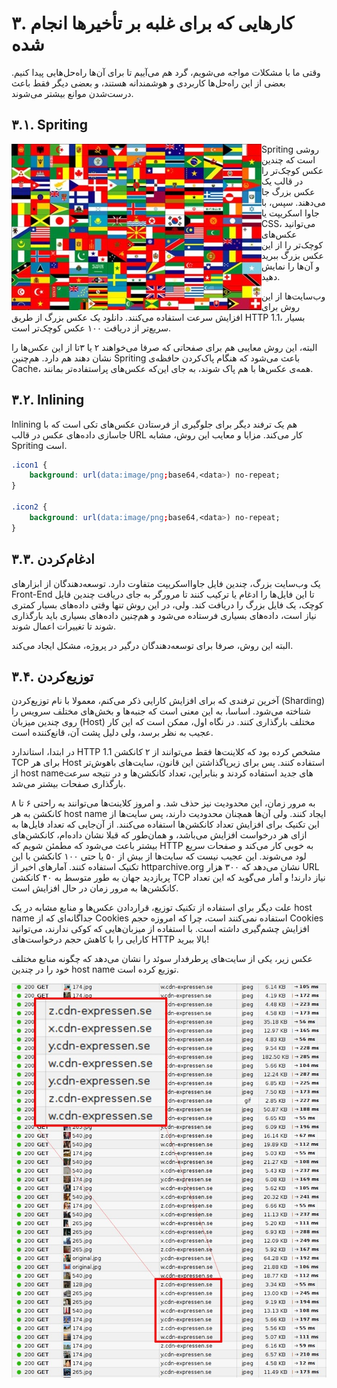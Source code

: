 # ۳. کارهایی که برای غلبه بر تأخیرها انجام شده

وقتی ما با مشکلات مواجه می‌شویم، گرد هم می‌آییم تا برای آن‌ها راه‌حل‌هایی پیدا کنیم. بعضی از این راه‌حل‌ها کاربردی و هوشمندانه هستند، و بعضی دیگر فقط باعث درست‌شدن موانع بیشتر می‌شوند.

## ۳.۱. Spriting
<img style="float: left;" src="https://raw.githubusercontent.com/bagder/http2-explained/master/images/spriting.jpg" />

Spriting روشی است که چندین عکس کوچک‌تر را در قالب یک عکس بزرگ جا می‌دهند. سپس، با جاوا اسکریپت یا CSS، می‌توانید عکس‌های کوچک‌تر را از این عکس بزرگ ببرید و آن‌ها را نمایش دهید.

وب‌سایت‌ها از این روش برای افزایش سرعت استفاده می‌کنند. دانلود یک عکس بزرگ از طریق HTTP 1.1، بسیار سریع‌تر از دریافت ۱۰۰ عکس کوچک‌تر است.

البته، این روش معایبی هم برای صفحاتی که صرفا می‌خواهند ۲ یا ۳تا از این عکس‌ها را نشان دهند هم دارد. هم‌چنین Spriting باعث می‌شود که هنگام پاک‌کردن حافظه‌ی Cache، همه‌ی عکس‌ها با هم پاک شوند، به جای این‌که عکس‌های پراستفاده‌تر بمانند.

## ۳.۲. Inlining

Inlining هم یک ترفند دیگر برای جلوگیری از فرستادن عکس‌های تکی است که با جاسازی  داده‌های عکس در قالب URL کار می‌کند. مزایا و معایب این روش، مشابه Spriting است.

```css
.icon1 {
    background: url(data:image/png;base64,<data>) no-repeat;
}

.icon2 {
    background: url(data:image/png;base64,<data>) no-repeat;
}
```

## ۳.۳. ادغام‌کردن

یک وب‌سایت بزرگ، چندین فایل جاوا‌اسکریپت متفاوت دارد. توسعه‌دهندگان از ابزار‌های Front-End تا این فایل‌ها را ادغام یا ترکیب کنند تا مرورگر به جای دریافت چندین فایل کوچک، یک فایل بزرگ را دریافت کند. ولی، در این روش تنها وقتی داده‌های بسیار کمتری نیاز است، داده‌های بسیاری فرستاده می‌شود و هم‌چنین داده‌های بسیاری باید بارگذاری شوند تا تغییرات اعمال شوند.

البته این روش، صرفا برای توسعه‌دهندگان درگیر در پروژه، مشکل ایجاد می‌کند.

## ۳.۴. توزیع‌کردن

آخرین ترفندی که برای افزایش کارایی ذکر می‌کنم، معمولا با نام توزیع‌کردن (Sharding) شناخته می‌شود. اساسا، به این معنی است که جنبه‌ها و بخش‌های مختلف سرویس را روی چندین میزبان (Host) مختلف بارگذاری کنند. در نگاه اول، ممکن است که این کار عجیب به نظر برسد، ولی دلیل پشت آن، قانع‌کننده است.

در ابتدا، استاندارد HTTP 1.1 مشخص کرده بود که کلاینت‌ها فقط می‌توانند از ۲ کانکشن TCP برای هر Host استفاده کنند. پس برای زیر‌پا‌گذاشتن این قانون، سایت‌های باهوش‌تر از host nameهای جدید استفاده کردند و بنابراین، تعداد کانکشن‌ها و در نتیجه سرعت بارگذاری صفحات بیشتر می‌شد.

به مرور زمان، این محدودیت نیز حذف شد. و امروز کلاینت‌ها می‌توانند به راحتی ۶ تا ۸ کانکشن به هر host name ایجاد کنند. ولی آن‌ها همچنان محدودیت دارند، پس سایت‌ها از این تکنیک برای افزایش تعداد کانکشن‌ها استفاده می‌کنند. از آن‌جایی که تعداد فایل‌ها به ازای هر درخواست افزایش می‌باشد، و همان‌طور که قبلا نشان داده‌ام، کانکشن‌های بیشتر باعث می‌شود که مطمئن شویم که HTTP به خوبی کار می‌کند و صفحات سریع لود می‌شوند. این عجیب نیست که سایت‌ها از بیش از ۵۰ یا حتی ۱۰۰ کانکشن با این تکنیک استفاده کنند. آمارهای اخیر از httparchive.org نشان می‌دهد که ۳۰۰ هزار URL پربازدید جهان به طور متوسط به ۴۰ کانکشن TCP نیاز دارند! و آمار می‌گوید که این تعداد کانکشن‌ها به مرور زمان در حال افزایش است.

علت دیگر برای استفاده از تکنیک توزیع، قراردادن عکس‌ها و منابع مشابه در یک host name جداگانه‌ای که از Cookies استفاده نمی‌کنند است، چرا که امروزه حجم Cookies افزایش چشم‌گیری داشته است. با استفاده از میزبان‌هایی که کوکی ندارند، می‌توانید کارایی را با کاهش حجم درخواست‌های HTTP بالا ببرید!

عکس زیر، یکی از سایت‌های پرطرفدار سوئد را نشان می‌دهد که چگونه منابع مختلف خود را در چندین host name توزیع کرده است.

![توزیع عکس‌ها در سایت expressen.se](https://raw.githubusercontent.com/bagder/http2-explained/master/images/expressen-sharding.jpg)
